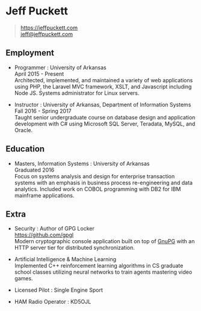 # Jeff Puckett

> https://jeffpuckett.com  
> jeff@jeffpuckett.com  

## Employment

* Programmer : University of Arkansas  
    April 2015 - Present  
    Architected, implemented, and maintained a variety of web applications using
    PHP, the Laravel MVC framework, XSLT, and Javascript including Node JS.
    Systems administrator for Linux servers.

* Instructor : University of Arkansas, Department of Information Systems  
    Fall 2016 - Spring 2017  
    Taught senior undergraduate course on database design and application
    development with C# using Microsoft SQL Server, Teradata, MySQL, and Oracle.

## Education

* Masters, Information Systems : University of Arkansas  
    Graduated 2016  
    Focus on systems analysis and design for enterprise transaction systems with
    an emphasis in business process re-engineering and data analytics.
    Included work on COBOL programming with DB2 for IBM mainframe applications.

## Extra

* Security : Author of GPG Locker  
    https://github.com/gpgl  
    Modern cryptographic console application built on top of [GnuPG][1]
    with an HTTP server tier for distributed synchronization.

* Artificial Intelligence & Machine Learning  
    Implemented C++ reinforcement learning algorithms in CS graduate school classes
    utilizing neural networks to train agents mastering video games.

* Licensed Pilot : Single Engine Sport

* HAM Radio Operator : KD5OJL

[1]:https://www.gnupg.org/
